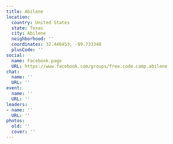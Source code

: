 ```yaml
---
title: Abilene
location:
  country: United States
  state: Texas
  city: Abilene
  neighborhood: ''
  coordinates: 32.446453, -99.733348
  plusCode: ''
social:
  name: Facebook page
  URL: https://www.facebook.com/groups/free.code.camp.abilene
chat:
  name: ''
  URL: ''
event:
  name: ''
  URL: ''
leaders:
- name: ''
  URL: ''
photos:
  old: ''
  cover: ''
---
```

